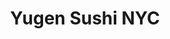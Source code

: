 ---
layout: place
title: "Yugen Sushi NYC"
permalink: /new-york/brooklyn/yugen-sushi-nyc.html
stateAbbr: NY
stateName: New York
cityName: Brooklyn
seo:
  name: "Yugen Sushi NYC"
  type: Restaurant
  links: http://yugensushinyc.com/
description: "Yugen Sushi NYC serves delicious sushi in Brooklyn, New York. Try fresh Japanese dishes for a great dining experience. Available for takeout, delivery, and dinner."
place_id: ChIJCcO5mBFdwokRo6SlfqrctSc
photos:
  - name: >-
      places/ChIJCcO5mBFdwokRo6SlfqrctSc/photos/AeeoHcKUPZMqNGl_vr52itEwYnQzV6cqKDHnHS6IO_RnTsWEWCWJy53DC1ulJ04jas-aA6x8Ej1tn02ZzJpGW4RSinug1qK_uVYrdItVsXtnbsOfiClFny-Sk4C3zEjlPAzPqnZoJP3gSOS7v751NAKyrguTxHsEfBC3jFv0w7hzFuzvlxU9whNdns7eB2ZrqyZL-ALU_fMe6WUTxTizYkdmgtYvK1qQy1XYNK-xlFu95YG9f1mAfn8oTwLB8g27pdYfhK44JGDxjP5NcI3NLqmkvimV12pvAfwUUUB64OE_VAq1SA
    widthPx: 1284
    heightPx: 878
    authorAttributions:
      - displayName: Yugen Sushi nyc
        uri: https://maps.google.com/maps/contrib/103572118602462123220
        photoUri: >-
          https://lh3.googleusercontent.com/a-/ALV-UjXGKoBtYWmQDzdwWuzF8x55c9yMifAYtZldlRBvUlI-e9uKIO7r=s100-p-k-no-mo
    flagContentUri: >-
      https://www.google.com/local/imagery/report/?cb_client=maps_api_places.places_api&image_key=!1e10!2sAF1QipPhnCPZ5uh2OkU2OS66wHW6PMRU-lV2eXhO4eBh&hl=en-US
    googleMapsUri: >-
      https://www.google.com/maps/place//data=!3m4!1e2!3m2!1sAF1QipPhnCPZ5uh2OkU2OS66wHW6PMRU-lV2eXhO4eBh!2e10!4m2!3m1!1s0x89c25d1198b9c309:0x27b5dcaa7ea5a4a3
  - name: >-
      places/ChIJCcO5mBFdwokRo6SlfqrctSc/photos/AeeoHcKNxJ_raKEIDgEpVVnc97MX8qvplWpCERP4Y0UzFuxw61zW4cUQoRZ7sW0TTSn_ilONZJmF8dLFaa9eO4l_Cn3VgcjL6KsgvEIDnmgbZuMsw2lm7gP7G9SlRBldd25p4qiieEynVYiEp2uXDl24ePxeyPWvkvhdUTCb1YqjNEitZzfk8YG1YSgySHRMdgNoAxy51NcYeXkahhIhcyW6qO603zVNDMFVDYkN5ndSocIudkyJRK3HAA2yRf6GZgajyY4HJZqf_ltC8J3XuYYpztHsRJoFMPDZDwKLicP9kRzyog
    widthPx: 1164
    heightPx: 1245
    authorAttributions:
      - displayName: Yugen Sushi nyc
        uri: https://maps.google.com/maps/contrib/103572118602462123220
        photoUri: >-
          https://lh3.googleusercontent.com/a-/ALV-UjXGKoBtYWmQDzdwWuzF8x55c9yMifAYtZldlRBvUlI-e9uKIO7r=s100-p-k-no-mo
    flagContentUri: >-
      https://www.google.com/local/imagery/report/?cb_client=maps_api_places.places_api&image_key=!1e10!2sAF1QipMVTKNdrKdMmzwKpuAq_otJ4itNHs82lmv1MJjl&hl=en-US
    googleMapsUri: >-
      https://www.google.com/maps/place//data=!3m4!1e2!3m2!1sAF1QipMVTKNdrKdMmzwKpuAq_otJ4itNHs82lmv1MJjl!2e10!4m2!3m1!1s0x89c25d1198b9c309:0x27b5dcaa7ea5a4a3
  - name: >-
      places/ChIJCcO5mBFdwokRo6SlfqrctSc/photos/AeeoHcKZUYxGXz42kGqPjPhskNXMDZ28NRkgFHlLNnT1jDkfuH5EGB2u0qTLsPuuBjex9f_s8oZ7IgWj0lx-TTDJZVMUm4jldK7dTvvqCj36uSv7_Q-7R5DzMB-Kg2bRURIjNAWgz_FgbCtq9HPBPNEFyYPgYkwwNHotK-HLQeLIU2dzqrNIKBlSKRRPzn1TF98utDxkullTj7VaYTHpnS1JYEsgyoDJ6DTkCy5c_UAKV_ldXzWJ8coGX9aYqvlRa5J-AqI9pHdo_Z-jCMfd-9_mZmg5XAXn19etb9uwQ1LjrigzNg
    widthPx: 1080
    heightPx: 857
    authorAttributions:
      - displayName: Yugen Sushi nyc
        uri: https://maps.google.com/maps/contrib/103572118602462123220
        photoUri: >-
          https://lh3.googleusercontent.com/a-/ALV-UjXGKoBtYWmQDzdwWuzF8x55c9yMifAYtZldlRBvUlI-e9uKIO7r=s100-p-k-no-mo
    flagContentUri: >-
      https://www.google.com/local/imagery/report/?cb_client=maps_api_places.places_api&image_key=!1e10!2sAF1QipMesQpFG5FrfkCeYACXt0ljYd-djyDfdpwMYcDJ&hl=en-US
    googleMapsUri: >-
      https://www.google.com/maps/place//data=!3m4!1e2!3m2!1sAF1QipMesQpFG5FrfkCeYACXt0ljYd-djyDfdpwMYcDJ!2e10!4m2!3m1!1s0x89c25d1198b9c309:0x27b5dcaa7ea5a4a3
  - name: >-
      places/ChIJCcO5mBFdwokRo6SlfqrctSc/photos/AeeoHcJHGbX2_uvGnx818DkMxWMnIK8-ha-E8qHI7RNYA9CYOKQnM28T4EGHu8e37NzNLgGKj3eT0qGxIkB97Lb3Bi5i8poA-VO8nP2fVhnVGp1coXMFxXRZ1XbtZ8EWTUOLUJ3BkMoz3EFI1ECkutdlxiMRTg4SrrKUesLYPUZHk9XkShaY76oqd8yMVbuNdTFnfWfQQqN4KRCwuxT-6_rnWo4N7kHuYNYKnqxVHNZbZLYJTVfW3fwHYziHtg_a0a6Kh_4c8NZRNn9OrLzFXi9wc0zcl6KbzDtEc6JEqkBvFOtdcQ
    widthPx: 1171
    heightPx: 1178
    authorAttributions:
      - displayName: Yugen Sushi nyc
        uri: https://maps.google.com/maps/contrib/103572118602462123220
        photoUri: >-
          https://lh3.googleusercontent.com/a-/ALV-UjXGKoBtYWmQDzdwWuzF8x55c9yMifAYtZldlRBvUlI-e9uKIO7r=s100-p-k-no-mo
    flagContentUri: >-
      https://www.google.com/local/imagery/report/?cb_client=maps_api_places.places_api&image_key=!1e10!2sAF1QipNt9iWWyuMOOJAcHqvb9urD-FVjD2LFf1W8RhbC&hl=en-US
    googleMapsUri: >-
      https://www.google.com/maps/place//data=!3m4!1e2!3m2!1sAF1QipNt9iWWyuMOOJAcHqvb9urD-FVjD2LFf1W8RhbC!2e10!4m2!3m1!1s0x89c25d1198b9c309:0x27b5dcaa7ea5a4a3
  - name: >-
      places/ChIJCcO5mBFdwokRo6SlfqrctSc/photos/AeeoHcI9N7_H4mfBvCAva9K8IVQWFowTWTWgehvNqmTY3HtgAV8zNaqvHoFwfcaayz2JNXSJx4_ymWY1EIB09vYAshG0yiL_um1zvai8BOa4VyeY70FffTzjaW_icelIWn6VUFocil4VURFOvf5Gn0bSxE7R2RNG3hJs9lvw0eJCoBLt3OlcsoKOI-eA2FmNo6od3kzmoEIq6uPyQhAMVM6IIE1SYnUlLlhCgqYYBczofrYCnz15hIqR0VkOtHFc6EY9eLBnYkVVoIeB01odPVBKSute8ceWnp1Y-B633c27tRRCiQ
    widthPx: 1188
    heightPx: 1289
    authorAttributions:
      - displayName: Yugen Sushi nyc
        uri: https://maps.google.com/maps/contrib/103572118602462123220
        photoUri: >-
          https://lh3.googleusercontent.com/a-/ALV-UjXGKoBtYWmQDzdwWuzF8x55c9yMifAYtZldlRBvUlI-e9uKIO7r=s100-p-k-no-mo
    flagContentUri: >-
      https://www.google.com/local/imagery/report/?cb_client=maps_api_places.places_api&image_key=!1e10!2sAF1QipPpAm8lbt6XfVtF0p37E_sSvrR_qm2j2N2SHe31&hl=en-US
    googleMapsUri: >-
      https://www.google.com/maps/place//data=!3m4!1e2!3m2!1sAF1QipPpAm8lbt6XfVtF0p37E_sSvrR_qm2j2N2SHe31!2e10!4m2!3m1!1s0x89c25d1198b9c309:0x27b5dcaa7ea5a4a3
  - name: >-
      places/ChIJCcO5mBFdwokRo6SlfqrctSc/photos/AeeoHcK3Hk0ej7S84TjScdFAjJAl8LWpVO5SoGf-Hdlq1hx_zZJB2Cje3dYR8h-ZgUDQvFhyw4ntui9Dk8_Tsi0gWf5G-o4J3JiVfCZA7j3fi2V54tzniNNw7qaWAkrK8rqlh-4BTZfKOMofTtln11fjQtUiVIj7QKMcOoa5KsBkKMUu_Q9Bdh9aifXUGFqEM_O5IjtWRMQbs6MV6opfbMT7ROAhTzBJKjn96350_glMvy67lbFYt_AWN1Y8QDSBblslg20Ql0ug609AlgxgVfPdRER-E9dbo3AS-x1680CG8_vc_h53JWwruBVQPYstJV6rVcz2OucQderVYgWtZp1mRmggARMpoYL7S4Q_2PhtlJQnFv-SlXvNTaOfKUMTzbBBF4VBiGU3Lc49z1JFMEPjHflFc8wb6YW0bz8pIwAJnJ4Kv2ul
    widthPx: 2252
    heightPx: 4000
    authorAttributions:
      - displayName: Amrit S
        uri: https://maps.google.com/maps/contrib/116585435690626968895
        photoUri: >-
          https://lh3.googleusercontent.com/a-/ALV-UjW-4__vEU62UumJqI9s1jiwPlv8orwTSnEt2mupV6-LxjzsRVuPcg=s100-p-k-no-mo
    flagContentUri: >-
      https://www.google.com/local/imagery/report/?cb_client=maps_api_places.places_api&image_key=!1e10!2sCIHM0ogKEICAgICRk-__kQE&hl=en-US
    googleMapsUri: >-
      https://www.google.com/maps/place//data=!3m4!1e2!3m2!1sCIHM0ogKEICAgICRk-__kQE!2e10!4m2!3m1!1s0x89c25d1198b9c309:0x27b5dcaa7ea5a4a3
  - name: >-
      places/ChIJCcO5mBFdwokRo6SlfqrctSc/photos/AeeoHcKM67e6FtKFqA6SDn-i4sVEIfEGQnqBiwVtU7HG3K8FV3JvIbQUZ7L2UN6RRrjue7RiItURzVZ9lhknK1VJvV9L__INK9uc24QXoVDEplVcAqoOWVJhUwNIIrrz_oz_IZ-EIibsQBSNCs5UzE3gMjrt7Gux9AjrTya0pxA5c71PTPuHrnyI0urGt4Jr0cEuJJsgh3voGDgXhHZA6YhAOFTVwZiiMCAq10xPMZVDnJPvpo79husvsMylSPBjsaESOkG52PhBnPnLlCPX-zLDxiR8VrtisNM5U_lKeicoaUgyxG4N92KIyQrUw1Pm-UfV9eWetjC0mjxwXOcOomk09vJjKytegtmpLYxDrGm3iTazJmpBBdNp6YAMmPnGvxpf7QYM7ex6-BKpBaISEi0XvV7mp0fs5oCYCHKrVLg83Pw
    widthPx: 3024
    heightPx: 4032
    authorAttributions:
      - displayName: Sarah-Mikal Dalusma
        uri: https://maps.google.com/maps/contrib/104937805248044263228
        photoUri: >-
          https://lh3.googleusercontent.com/a-/ALV-UjXathPxX9hgC3KjN8lhdf-R0qOpLkJ74o-Ci3Nz7-WZc9imwaPH=s100-p-k-no-mo
    flagContentUri: >-
      https://www.google.com/local/imagery/report/?cb_client=maps_api_places.places_api&image_key=!1e10!2sCIHM0ogKEICAgIDqoYntUA&hl=en-US
    googleMapsUri: >-
      https://www.google.com/maps/place//data=!3m4!1e2!3m2!1sCIHM0ogKEICAgIDqoYntUA!2e10!4m2!3m1!1s0x89c25d1198b9c309:0x27b5dcaa7ea5a4a3
  - name: >-
      places/ChIJCcO5mBFdwokRo6SlfqrctSc/photos/AeeoHcKC3kg5HThijn6KreaMK6GWdSFSj5tRC_o8qDgJ_0J33d0IKRpdTsiiFFk6yZAI1A-7PFQ1Jc4KR1_qNvwOAOUw3o1v-wzrCbJ0uc-kopL6M7RbmdNmisA4InwOOCuEAXSOg-kRMq8wrJtUA4mwrHaTIz9753J-RRA63Gs9kDVH5ash8Ex62scz6uusqfYexp9erWTZdg_AjPRpd7FIFrBX1nTGCoB9gBbykMy6Pz_uKEiWjZ9ZzNTb-UOussM4Hbldktjvx-qR1w3Qz2TG25DJzWgQlq_4RFV-jtec7eRr-N2MmvXDXT6mopV-ivs0QsaMLEiPWp4eteAPwxCuDTkLeTivOTcAU3-rtvXilqxXdD6KwFEZ0zko7YdbvtTfDe6Y-sMAAa8JnSbv2uqRTZzd2hPELdc9CSzu3R_5EnYpAk0
    widthPx: 4032
    heightPx: 3024
    authorAttributions:
      - displayName: Marcos Melendez
        uri: https://maps.google.com/maps/contrib/109706311446161418581
        photoUri: >-
          https://lh3.googleusercontent.com/a-/ALV-UjXNAkVRNr-Cg1nbxZiHbdhmXFVww0WUhmS5EWyh9e1GGLsQUotmFQ=s100-p-k-no-mo
    flagContentUri: >-
      https://www.google.com/local/imagery/report/?cb_client=maps_api_places.places_api&image_key=!1e10!2sCIHM0ogKEICAgIDypN_qnAE&hl=en-US
    googleMapsUri: >-
      https://www.google.com/maps/place//data=!3m4!1e2!3m2!1sCIHM0ogKEICAgIDypN_qnAE!2e10!4m2!3m1!1s0x89c25d1198b9c309:0x27b5dcaa7ea5a4a3
  - name: >-
      places/ChIJCcO5mBFdwokRo6SlfqrctSc/photos/AeeoHcJXGg8XOjVHxA8h-MXjvg-j9LAl03L1qJ6lvvDJviCFXam_DlWiRLuaJr1c0Xfv8CdfnIkGBP9fQ9V94Ofxo8VPdcJer8NivN-5FCB06Zcnrj4iABA0o32X-VSpGM9u6zaboWgJMnPs4WAi7R4qmm7P8JTgPbgCo0WltFVlrSvmDBTgSunVb5h4-56aKtpPl38sBazlxb7c6VdI24Wgs0Cv83rTbR87fe9qUjvVJjMb3nqD3iXqXU7hf4OUvwhqRSsL96fhrZo8zphzyTfGbDIoHFe1_AXL3UDfVC9cddpwt5zBB5ZbSV8I0AotMG8jURbi6zAzz8eU3n6eDNY5QpE2UWmsCaReh9shj4D1WjpSvExlU3tPNVo7m_q_W4kTIWzA4gSSMiymQH8nlOVoHCOwvUn88AqRVu1f3SbEpXbLpGxo
    widthPx: 3024
    heightPx: 4032
    authorAttributions:
      - displayName: Jeb Pasillas
        uri: https://maps.google.com/maps/contrib/116929969713875504622
        photoUri: >-
          https://lh3.googleusercontent.com/a-/ALV-UjV2UCq3YdFSxslw9TxZ9E8dTqjCEk5fJSb6Ve9yPtefx2NTckGb=s100-p-k-no-mo
    flagContentUri: >-
      https://www.google.com/local/imagery/report/?cb_client=maps_api_places.places_api&image_key=!1e10!2sCIHM0ogKEICAgIDq7LvJnQE&hl=en-US
    googleMapsUri: >-
      https://www.google.com/maps/place//data=!3m4!1e2!3m2!1sCIHM0ogKEICAgIDq7LvJnQE!2e10!4m2!3m1!1s0x89c25d1198b9c309:0x27b5dcaa7ea5a4a3
  - name: >-
      places/ChIJCcO5mBFdwokRo6SlfqrctSc/photos/AeeoHcJjntgeuJTXx-q6P6uMH8OcDwnDqAWYH7MdQdyCPKgyCJNeKLm8raKr2J8smJW7uQwSJjp-hrpMRp0v8FFfruRF2sOYU85PbGtIxjxY5lc8D1IdAHl9ziClpfem1VZ6IOZQIr4f62uCWEz54zLhrdowvIJITRhavgr0c_ohY-zH7qNmhdTpHn79f3seJ33mKLDR5ZxOD8xgw-_vfqrJQe8AyxxJXqhoMuY8MUY4jx6Y-LLFFUPYgXcCij-1IZm_AyhMN3GdjcTlXJWiH4SpIY0MCgSItPcawaJCxeWWZ8zOfDiWtiQfMsLaOv5L39aFUNfn5_izAZma71Hz3KzWHQgQaUCQTFdPi-O1RyMmX2jomBGy_r6dTUG2AuK6kj2unJVH9RLqXFDz5EvQBUdsB-r_lokTKUBLONEP4PbPjOa2fw
    widthPx: 3024
    heightPx: 4032
    authorAttributions:
      - displayName: Maria Dmitrieva
        uri: https://maps.google.com/maps/contrib/114433090732996419560
        photoUri: >-
          https://lh3.googleusercontent.com/a-/ALV-UjVElSUHlUMwTmp3SZGb9ufsQH3suYHw2dT-hwEOXVu4VYMo_OA=s100-p-k-no-mo
    flagContentUri: >-
      https://www.google.com/local/imagery/report/?cb_client=maps_api_places.places_api&image_key=!1e10!2sCIHM0ogKEICAgID8n6DeHg&hl=en-US
    googleMapsUri: >-
      https://www.google.com/maps/place//data=!3m4!1e2!3m2!1sCIHM0ogKEICAgID8n6DeHg!2e10!4m2!3m1!1s0x89c25d1198b9c309:0x27b5dcaa7ea5a4a3
address: 63 Grand St, Brooklyn, NY 11249, USA
street: 63 Grand St
city: Brooklyn
state: NY
zip: '11249'
country: USA
neighborhood: Williamsburg
latitude: '40.716096'
longitude: '-73.964839'
accessibility_options:
  wheelchairAccessibleParking: false
business_status: OPERATIONAL
name: Yugen Sushi NYC
google_maps_links:
  directionsUri: >-
    https://www.google.com/maps/dir//''/data=!4m7!4m6!1m1!4e2!1m2!1m1!1s0x89c25d1198b9c309:0x27b5dcaa7ea5a4a3!3e0
  placeUri: https://maps.google.com/?cid=2861435763091154083
  writeAReviewUri: >-
    https://www.google.com/maps/place//data=!4m3!3m2!1s0x89c25d1198b9c309:0x27b5dcaa7ea5a4a3!12e1
  reviewsUri: >-
    https://www.google.com/maps/place//data=!4m4!3m3!1s0x89c25d1198b9c309:0x27b5dcaa7ea5a4a3!9m1!1b1
  photosUri: >-
    https://www.google.com/maps/place//data=!4m3!3m2!1s0x89c25d1198b9c309:0x27b5dcaa7ea5a4a3!10e5
primary_type: Sushi Restaurant
opening_hours:
  regular: null
  current: null
secondary_opening_hours:
  regular:
    weekdayDescriptions: null
    type: null
  current:
    weekdayDescriptions: null
    type: null
phone: (347) 707-0687
price_level: null
price_range: $10 &ndash; $20
rating: '4.7'
rating_count: 0
website: http://yugensushinyc.com/
reviews:
  - name: >-
      places/ChIJCcO5mBFdwokRo6SlfqrctSc/reviews/ChZDSUhNMG9nS0VJQ0FnSURxb1ludFlBEAE
    relativePublishTimeDescription: 3 years ago
    rating: 5
    text:
      text: >-
        This is the best Sushi Place I’ve been to in Brooklyn (and believe me
        there are a lot of great places). Their special sushis like the Spider
        Roll, the Nebula rolls are delicious but what took the crown for me the
        the Andromeda Crispy Roll, it is an absolute MUST.


        In terms of desert, they also exceed expectations, the crepes there are
        as delicious as they look in the pictures.


        Of course the location could be better, but Yugen is deffinitly worth
        the try if you want to eat somewhere after a party or if you are just
        hanging out with friends!
      languageCode: en
    originalText:
      text: >-
        This is the best Sushi Place I’ve been to in Brooklyn (and believe me
        there are a lot of great places). Their special sushis like the Spider
        Roll, the Nebula rolls are delicious but what took the crown for me the
        the Andromeda Crispy Roll, it is an absolute MUST.


        In terms of desert, they also exceed expectations, the crepes there are
        as delicious as they look in the pictures.


        Of course the location could be better, but Yugen is deffinitly worth
        the try if you want to eat somewhere after a party or if you are just
        hanging out with friends!
      languageCode: en
    authorAttribution:
      displayName: Sarah-Mikal Dalusma
      uri: https://www.google.com/maps/contrib/104937805248044263228/reviews
      photoUri: >-
        https://lh3.googleusercontent.com/a-/ALV-UjXathPxX9hgC3KjN8lhdf-R0qOpLkJ74o-Ci3Nz7-WZc9imwaPH=s128-c0x00000000-cc-rp-mo-ba4
    publishTime: '2021-07-10T23:27:50.196691Z'
    flagContentUri: >-
      https://www.google.com/local/review/rap/report?postId=ChZDSUhNMG9nS0VJQ0FnSURxb1ludFlBEAE&d=17924085&t=1
    googleMapsUri: >-
      https://www.google.com/maps/reviews/data=!4m6!14m5!1m4!2m3!1sChZDSUhNMG9nS0VJQ0FnSURxb1ludFlBEAE!2m1!1s0x89c25d1198b9c309:0x27b5dcaa7ea5a4a3
  - name: >-
      places/ChIJCcO5mBFdwokRo6SlfqrctSc/reviews/ChdDSUhNMG9nS0VJQ0FnSUNEMjcyNDBnRRAB
    relativePublishTimeDescription: a year ago
    rating: 5
    text:
      text: >-
        A secret spot tucked away in Bushwick. Don’t sleep on this spot because
        of the location, being originally from Seattle, I’ve found the sushi on
        the East Coast difficult to find unless you want to splurge. I’ve
        finally found it: a spot with fantastic sushi at a reasonable price on
        the best coast! The owner and chef is super hospitable and clearly knows
        his stuff apparent in his menu. The support team are also very friendly,
        we came in later in the evening way past the dinner rush and the team
        didn’t skip a beat and greeted us as if they just had started their
        shift and it was light out still! Strongly suggest you try out this spot
        if you can, you won’t be disappointed.
      languageCode: en
    originalText:
      text: >-
        A secret spot tucked away in Bushwick. Don’t sleep on this spot because
        of the location, being originally from Seattle, I’ve found the sushi on
        the East Coast difficult to find unless you want to splurge. I’ve
        finally found it: a spot with fantastic sushi at a reasonable price on
        the best coast! The owner and chef is super hospitable and clearly knows
        his stuff apparent in his menu. The support team are also very friendly,
        we came in later in the evening way past the dinner rush and the team
        didn’t skip a beat and greeted us as if they just had started their
        shift and it was light out still! Strongly suggest you try out this spot
        if you can, you won’t be disappointed.
      languageCode: en
    authorAttribution:
      displayName: Ana Versoza
      uri: https://www.google.com/maps/contrib/105066036810286596314/reviews
      photoUri: >-
        https://lh3.googleusercontent.com/a-/ALV-UjUmYwaHGel6dVn-ebif0SwJGiqoHXXveSru8Xfd8PUk8q5euuMZ=s128-c0x00000000-cc-rp-mo-ba2
    publishTime: '2024-04-02T02:10:10.021848Z'
    flagContentUri: >-
      https://www.google.com/local/review/rap/report?postId=ChdDSUhNMG9nS0VJQ0FnSUNEMjcyNDBnRRAB&d=17924085&t=1
    googleMapsUri: >-
      https://www.google.com/maps/reviews/data=!4m6!14m5!1m4!2m3!1sChdDSUhNMG9nS0VJQ0FnSUNEMjcyNDBnRRAB!2m1!1s0x89c25d1198b9c309:0x27b5dcaa7ea5a4a3
  - name: >-
      places/ChIJCcO5mBFdwokRo6SlfqrctSc/reviews/ChZDSUhNMG9nS0VJQ0FnSUNSazQtcVpREAE
    relativePublishTimeDescription: 2 years ago
    rating: 5
    text:
      text: >-
        This is easily the best sushi I've ordered since I moved to Bushwick
        almost 2 years ago. It's so, so good. Andromeda crispy rice is fire.
        Orion roll with the torched salmon is also incredible (I ate it too fast
        to take a pic.) Nebula roll is fresh and delicious. I tried the Moshi
        sparkling yuzu unsweetened and it's the absolute perfect flavor for me.
        Slightly tart and so citrusy and light. This place is 10/10 and
        definitely my new go-to for sushi!
      languageCode: en
    originalText:
      text: >-
        This is easily the best sushi I've ordered since I moved to Bushwick
        almost 2 years ago. It's so, so good. Andromeda crispy rice is fire.
        Orion roll with the torched salmon is also incredible (I ate it too fast
        to take a pic.) Nebula roll is fresh and delicious. I tried the Moshi
        sparkling yuzu unsweetened and it's the absolute perfect flavor for me.
        Slightly tart and so citrusy and light. This place is 10/10 and
        definitely my new go-to for sushi!
      languageCode: en
    authorAttribution:
      displayName: Amrit S
      uri: https://www.google.com/maps/contrib/116585435690626968895/reviews
      photoUri: >-
        https://lh3.googleusercontent.com/a-/ALV-UjW-4__vEU62UumJqI9s1jiwPlv8orwTSnEt2mupV6-LxjzsRVuPcg=s128-c0x00000000-cc-rp-mo-ba5
    publishTime: '2023-04-10T02:25:13.738322Z'
    flagContentUri: >-
      https://www.google.com/local/review/rap/report?postId=ChZDSUhNMG9nS0VJQ0FnSUNSazQtcVpREAE&d=17924085&t=1
    googleMapsUri: >-
      https://www.google.com/maps/reviews/data=!4m6!14m5!1m4!2m3!1sChZDSUhNMG9nS0VJQ0FnSUNSazQtcVpREAE!2m1!1s0x89c25d1198b9c309:0x27b5dcaa7ea5a4a3
  - name: >-
      places/ChIJCcO5mBFdwokRo6SlfqrctSc/reviews/ChZDSUhNMG9nS0VJQ0FnSUNQNXJTMFZ3EAE
    relativePublishTimeDescription: 4 months ago
    rating: 5
    text:
      text: >-
        Best sushi I’ve ever ordered, in fact, some of the best sushi I’ve ever
        had period. Sadly uber eats removed them from their list of vendors, so
        I use door dash. I truly have to stop myself from ordering almost every
        day, or else I’d go broke buying sushi. Kani empanadas, volcano gamma
        roll, Antares roll, draco roll and taurus crispy rice are some of my
        faves, but the Andromeda crispy rice is a must have. I see that they now
        serve crepes, a variety of bao buns, carne asada potstickers and birria
        soup dumplings. I’ll definitely be planning a trip to Bushwick to check
        them out in person.
      languageCode: en
    originalText:
      text: >-
        Best sushi I’ve ever ordered, in fact, some of the best sushi I’ve ever
        had period. Sadly uber eats removed them from their list of vendors, so
        I use door dash. I truly have to stop myself from ordering almost every
        day, or else I’d go broke buying sushi. Kani empanadas, volcano gamma
        roll, Antares roll, draco roll and taurus crispy rice are some of my
        faves, but the Andromeda crispy rice is a must have. I see that they now
        serve crepes, a variety of bao buns, carne asada potstickers and birria
        soup dumplings. I’ll definitely be planning a trip to Bushwick to check
        them out in person.
      languageCode: en
    authorAttribution:
      displayName: Natasha Bailey
      uri: https://www.google.com/maps/contrib/101865098198346211511/reviews
      photoUri: >-
        https://lh3.googleusercontent.com/a/ACg8ocK9YfOm-aiVqbog9_fL33D2-aSp7RG40j8atZQyIdu3jq4_CQ=s128-c0x00000000-cc-rp-mo-ba4
    publishTime: '2024-11-23T23:37:12.784084Z'
    flagContentUri: >-
      https://www.google.com/local/review/rap/report?postId=ChZDSUhNMG9nS0VJQ0FnSUNQNXJTMFZ3EAE&d=17924085&t=1
    googleMapsUri: >-
      https://www.google.com/maps/reviews/data=!4m6!14m5!1m4!2m3!1sChZDSUhNMG9nS0VJQ0FnSUNQNXJTMFZ3EAE!2m1!1s0x89c25d1198b9c309:0x27b5dcaa7ea5a4a3
  - name: >-
      places/ChIJCcO5mBFdwokRo6SlfqrctSc/reviews/ChZDSUhNMG9nS0VJQ0FnSURiaUxHaUF3EAE
    relativePublishTimeDescription: 8 months ago
    rating: 5
    text:
      text: >-
        I fantasize about Yugen sushi almost every week. It’s the best sushi
        I’ve had for takeout, and I have to stop myself from ordering from them
        all the time bc I’d bankrupt myself getting the crispy rice every day.
        The crispy rice is crazy good and comparable to high end places I’ve
        tried. The specialty rolls are killer.


        I’d only get takeout here because the ambiance is kind of meh. But the
        sushi is so good it feels like I’m getting a fancy experience for cheap.
        Yugen is higher priced than other neighborhood spots but it’s 100% worth
        it.
      languageCode: en
    originalText:
      text: >-
        I fantasize about Yugen sushi almost every week. It’s the best sushi
        I’ve had for takeout, and I have to stop myself from ordering from them
        all the time bc I’d bankrupt myself getting the crispy rice every day.
        The crispy rice is crazy good and comparable to high end places I’ve
        tried. The specialty rolls are killer.


        I’d only get takeout here because the ambiance is kind of meh. But the
        sushi is so good it feels like I’m getting a fancy experience for cheap.
        Yugen is higher priced than other neighborhood spots but it’s 100% worth
        it.
      languageCode: en
    authorAttribution:
      displayName: Jae Hyun Ha
      uri: https://www.google.com/maps/contrib/105758711649440857630/reviews
      photoUri: >-
        https://lh3.googleusercontent.com/a-/ALV-UjWS-SdTvIObdAXrtbk4lta6JqMvPfBqsCS5FjcGUPpb6gtAGatF=s128-c0x00000000-cc-rp-mo-ba3
    publishTime: '2024-08-01T12:12:38.983163Z'
    flagContentUri: >-
      https://www.google.com/local/review/rap/report?postId=ChZDSUhNMG9nS0VJQ0FnSURiaUxHaUF3EAE&d=17924085&t=1
    googleMapsUri: >-
      https://www.google.com/maps/reviews/data=!4m6!14m5!1m4!2m3!1sChZDSUhNMG9nS0VJQ0FnSURiaUxHaUF3EAE!2m1!1s0x89c25d1198b9c309:0x27b5dcaa7ea5a4a3
parking_options:
  freeStreetParking: true
payment_options:
  acceptsCreditCards: true
  acceptsDebitCards: true
  acceptsCashOnly: false
  acceptsNfc: true
allow_dogs: null
curbside_pickup: false
delivery: true
dine_in: true
good_for_children: false
good_for_groups: null
good_for_sports: false
live_music: false
menu_for_children: false
outdoor_seating: false
reservable: null
restroom: true
serves_beer: true
serves_breakfast: null
serves_brunch: false
serves_cocktails: true
serves_coffee: false
serves_dinner: true
serves_dessert: true
serves_lunch: null
serves_vegetarian_food: true
serves_wine: true
takeout: true
update_category: essentials
summary: null

---